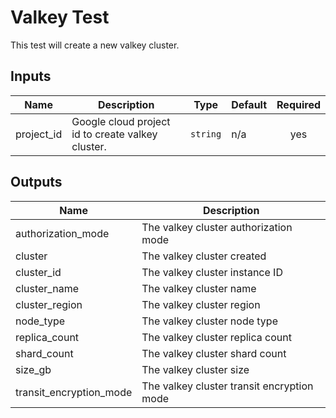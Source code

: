 # Valkey Test

This test will create a new valkey cluster.

<!-- BEGINNING OF PRE-COMMIT-TERRAFORM DOCS HOOK -->
## Inputs

| Name | Description | Type | Default | Required |
|------|-------------|------|---------|:--------:|
| project\_id | Google cloud project id to create valkey cluster. | `string` | n/a | yes |

## Outputs

| Name | Description |
|------|-------------|
| authorization\_mode | The valkey cluster authorization mode |
| cluster | The valkey cluster created |
| cluster\_id | The valkey cluster instance ID |
| cluster\_name | The valkey cluster name |
| cluster\_region | The valkey cluster region |
| node\_type | The valkey cluster node type |
| replica\_count | The valkey cluster replica count |
| shard\_count | The valkey cluster shard count |
| size\_gb | The valkey cluster size |
| transit\_encryption\_mode | The valkey cluster transit encryption mode |

<!-- END OF PRE-COMMIT-TERRAFORM DOCS HOOK -->
